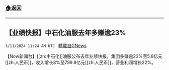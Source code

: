 ###  [:house:返回](README.md)
---


## 【业绩快报】中石化油服去年多赚逾23%
`3/11/2024 11:24 AM UTC ` [轉載自GNews](https://gnews.org/articles/2384252)

【Now新闻台】[[zh:中石化]]油服公布去年业绩快报，集团多赚逾23%至5.8亿元[[zh:人民币]]，收入增长8%至799.8亿元[[zh:人民币]]，营业利润增长22%。
